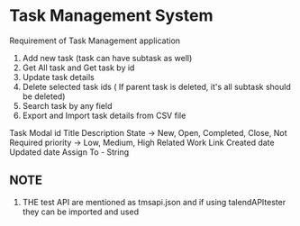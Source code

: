 # Task Management System

Requirement of Task Management application
1. Add new task (task can have subtask as well)
2. Get All task and Get task by id
3. Update task details
4. Delete selected task ids ( If parent task is deleted, it's all subtask should be deleted)
5. Search task by any field
6. Export and Import task details from CSV file

Task Modal
id
Title
Description
State -> New, Open, Completed, Close, Not Required
priority -> Low, Medium, High
Related Work Link
Created date
Updated date
Assign To - String 

## NOTE
1. THE test API are mentioned as tmsapi.json and if using talendAPItester they can be imported and used

